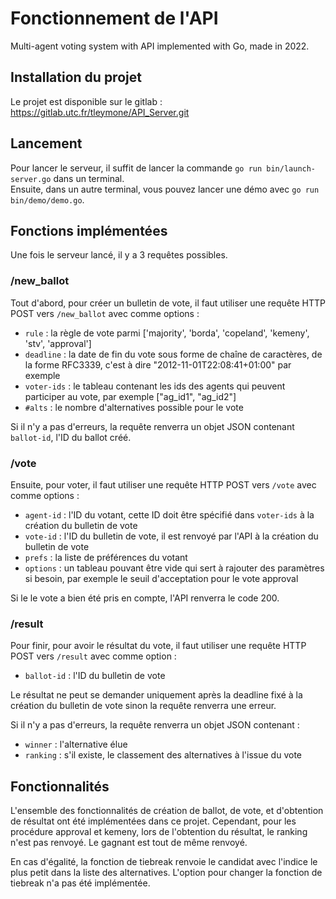 # Fonctionnement de l'API

Multi-agent voting system with API implemented with Go, made in 2022.

## Installation du projet

Le projet est disponible sur le gitlab : https://gitlab.utc.fr/tleymone/API_Server.git

## Lancement

Pour lancer le serveur, il suffit de lancer la commande `go run bin/launch-server.go` dans un terminal.  
Ensuite, dans un autre terminal, vous pouvez lancer une démo avec `go run bin/demo/demo.go`.

## Fonctions implémentées

Une fois le serveur lancé, il y a 3 requêtes possibles.

### /new_ballot

Tout d'abord, pour créer un bulletin de vote, il faut utiliser une requête HTTP POST vers `/new_ballot` avec comme options :

- `rule` : la règle de vote parmi ['majority', 'borda', 'copeland', 'kemeny', 'stv', 'approval']
- `deadline` : la date de fin du vote sous forme de chaîne de caractères, de la forme RFC3339, c'est à dire "2012-11-01T22:08:41+01:00" par exemple
- `voter-ids` : le tableau contenant les ids des agents qui peuvent participer au vote, par exemple ["ag_id1", "ag_id2"]
- `#alts` : le nombre d'alternatives possible pour le vote

Si il n'y a pas d'erreurs, la requête renverra un objet JSON contenant `ballot-id`, l'ID du ballot créé.

### /vote

Ensuite, pour voter, il faut utiliser une requête HTTP POST vers `/vote` avec comme options :

- `agent-id` : l'ID du votant, cette ID doit être spécifié dans `voter-ids` à la création du bulletin de vote
- `vote-id` : l'ID du bulletin de vote, il est renvoyé par l'API à la création du bulletin de vote
- `prefs` : la liste de préférences du votant
- `options` : un tableau pouvant être vide qui sert à rajouter des paramètres si besoin, par exemple le seuil d'acceptation pour le vote approval

Si le le vote a bien été pris en compte, l'API renverra le code 200.

### /result

Pour finir, pour avoir le résultat du vote, il faut utiliser une requête HTTP POST vers `/result` avec comme option :

- `ballot-id` : l'ID du bulletin de vote

Le résultat ne peut se demander uniquement après la deadline fixé à la création du bulletin de vote sinon la requête renverra une erreur.

Si il n'y a pas d'erreurs, la requête renverra un objet JSON contenant :

- `winner` : l'alternative élue
- `ranking` : s'il existe, le classement des alternatives à l'issue du vote

## Fonctionnalités

L'ensemble des fonctionnalités de création de ballot, de vote, et d'obtention de résultat ont été implémentées dans ce projet.
Cependant, pour les procédure approval et kemeny, lors de l'obtention du résultat, le ranking n'est pas renvoyé. 
Le gagnant est tout de même renvoyé.

En cas d'égalité, la fonction de tiebreak renvoie le candidat avec l'indice le plus petit dans la liste des alternatives.
L'option pour changer la fonction de tiebreak n'a pas été implémentée.
